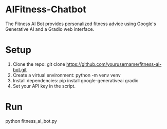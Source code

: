 # AIFitness-Chatbot
The Fitness AI Bot provides personalized fitness advice using Google's Generative AI and a Gradio web interface.

# Setup
1. Clone the repo: git clone https://github.com/yourusername/fitness-ai-bot.git
2. Create a virtual environment: python -m venv venv
3. Install dependencies: pip install google-generativeai gradio
4. Set your API key in the script.

# Run 
python fitness_ai_bot.py
